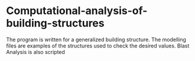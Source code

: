 # Computational-analysis-of-building-structures
The program is written for a generalized building structure.
The modelling files are examples of the structures used to check the desired values.
Blast Analysis is also scripted
